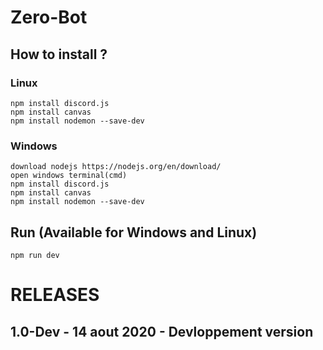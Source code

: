 # Zero-Bot

## How to install ?

### Linux
```
npm install discord.js
npm install canvas
npm install nodemon --save-dev
```
### Windows
```
download nodejs https://nodejs.org/en/download/
open windows terminal(cmd)
npm install discord.js
npm install canvas
npm install nodemon --save-dev
```

## Run (Available for Windows and Linux)

```
npm run dev
```

# RELEASES


## 1.0-Dev - 14 aout 2020 - Devloppement version
